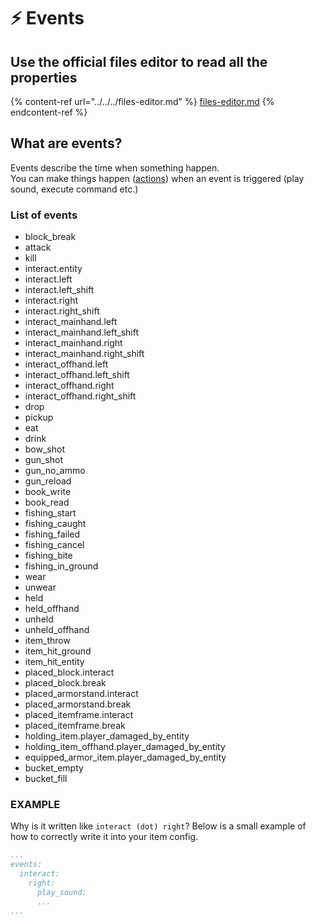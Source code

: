 # ⚡ Events

## Use the official files editor to read all the properties

{% content-ref url="../../../files-editor.md" %}
[files-editor.md](../../../files-editor.md)
{% endcontent-ref %}

## What are events?

Events describe the time when something happen.\
You can make things happen ([actions](actions.md)) when an event is triggered (play sound, execute command etc.)

### List of events

* block\_break
* attack
* kill
* interact.entity
* interact.left
* interact.left\_shift
* interact.right
* interact.right\_shift
* interact\_mainhand.left
* interact\_mainhand.left\_shift
* interact\_mainhand.right
* interact\_mainhand.right\_shift
* interact\_offhand.left
* interact\_offhand.left\_shift
* interact\_offhand.right
* interact\_offhand.right\_shift
* drop
* pickup
* eat
* drink
* bow\_shot
* gun\_shot
* gun\_no\_ammo
* gun\_reload
* book\_write
* book\_read
* fishing\_start
* fishing\_caught
* fishing\_failed
* fishing\_cancel
* fishing\_bite
* fishing\_in\_ground
* wear
* unwear
* held
* held\_offhand
* unheld
* unheld\_offhand
* item\_throw
* item\_hit\_ground
* item\_hit\_entity
* placed\_block.interact
* placed\_block.break
* placed\_armorstand.interact
* placed\_armorstand.break
* placed\_itemframe.interact
* placed\_itemframe.break
* holding\_item.player\_damaged\_by\_entity
* holding\_item\_offhand.player\_damaged\_by\_entity
* equipped\_armor\_item.player\_damaged\_by\_entity
* bucket\_empty
* bucket\_fill

### EXAMPLE

Why is it written like `interact (dot) right`?
Below is a small example of how to correctly write it into your item config.

```yaml
...
events:
  interact:
    right:
      play_sound:
      ...
...
```
